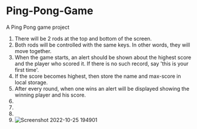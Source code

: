 # Ping-Pong-Game
A Ping Pong game project 
1. There will be 2 rods at the top and bottom of the screen.
2. Both rods will be controlled with the same keys. In other words, they will move together.
3. When the game starts, an alert should be shown about the highest score and the player who scored it. If there is no such record, say 'this is your first time'.
4. If the score becomes highest, then store the name and max-score in local storage.
5. After every round, when one wins an alert will be displayed showing the winning player and his score.
6. 
7. 
8. 
9. ![Screenshot 2022-10-25 194901](https://user-images.githubusercontent.com/96943159/197799164-660d134d-6c26-4383-8a5b-ebb955b494d2.png)
